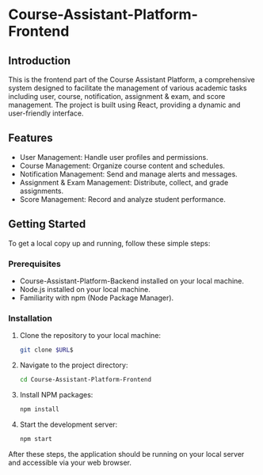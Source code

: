# Course-Assistant-Platform-Frontend

## Introduction

This is the frontend part of the Course Assistant Platform, a comprehensive system designed to facilitate the management of various academic tasks including user, course, notification, assignment & exam, and score management. The project is built using React, providing a dynamic and user-friendly interface.

## Features

- User Management: Handle user profiles and permissions.
- Course Management: Organize course content and schedules.
- Notification Management: Send and manage alerts and messages.
- Assignment & Exam Management: Distribute, collect, and grade assignments.
- Score Management: Record and analyze student performance.

## Getting Started

To get a local copy up and running, follow these simple steps:

### Prerequisites

- Course-Assistant-Platform-Backend installed on your local machine.
- Node.js installed on your local machine.
- Familiarity with npm (Node Package Manager).

### Installation

1. Clone the repository to your local machine:
   ```sh
   git clone $URL$
   ```

2. Navigate to the project directory:
   ```sh
   cd Course-Assistant-Platform-Frontend
   ```

3. Install NPM packages:
   ```sh
   npm install
   ```

4. Start the development server:
   ```sh
   npm start
   ```

After these steps, the application should be running on your local server and accessible via your web browser.
